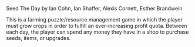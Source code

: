 Seed The Day
by Ian Cohn, Ian Shaffer, Alexis Cornett, Esther Brandwein

This is a farming puzzle/resource management game in which the player must grow crops in order to fulfill an ever-increasing profit quota.
Between each day, the player can spend any money they have in a shop to purchase seeds, items, or upgrades.
